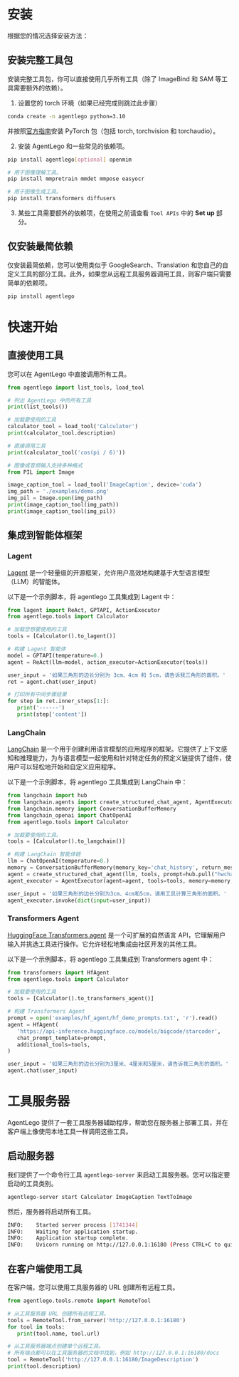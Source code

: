 # 安装

根据您的情况选择安装方法：

## 安装完整工具包

安装完整工具包，你可以直接使用几乎所有工具（除了 ImageBind 和 SAM 等工具需要额外的依赖）。

1. 设置您的 torch 环境（如果已经完成则跳过此步骤）

```bash
conda create -n agentlego python=3.10
```

并按照[官方指南](https://pytorch.org/get-started/locally/#start-locally)安装 PyTorch 包（包括 torch,
torchvision 和 torchaudio）。

2. 安装 AgentLego 和一些常见的依赖项。

```bash
pip install agentlego[optional] openmim

# 用于图像理解工具。
pip install mmpretrain mmdet mmpose easyocr

# 用于图像生成工具。
pip install transformers diffusers
```

3. 某些工具需要额外的依赖项，在使用之前请查看 `Tool APIs` 中的 **Set up** 部分。

## 仅安装最简依赖

仅安装最简依赖，您可以使用类似于 GoogleSearch、Translation 和您自己的自定义工具的部分工具。此外，如果您从远程工具服务器调用工具，则客户端只需要简单的依赖项。

```bash
pip install agentlego
```

# 快速开始

## 直接使用工具

您可以在 AgentLego 中直接调用所有工具。

```Python
from agentlego import list_tools, load_tool

# 列出 AgentLego 中的所有工具
print(list_tools())

# 加载要使用的工具
calculator_tool = load_tool('Calculator')
print(calculator_tool.description)

# 直接调用工具
print(calculator_tool('cos(pi / 6)'))

# 图像或音频输入支持多种格式
from PIL import Image

image_caption_tool = load_tool('ImageCaption', device='cuda')
img_path = './examples/demo.png'
img_pil = Image.open(img_path)
print(image_caption_tool(img_path))
print(image_caption_tool(img_pil))
```

## 集成到智能体框架

### Lagent

[Lagent](https://github.com/InternLM/lagent) 是一个轻量级的开源框架，允许用户高效地构建基于大型语言模型（LLM）的智能体。

以下是一个示例脚本，将 agentlego 工具集成到 Lagent 中：

```python
from lagent import ReAct, GPTAPI, ActionExecutor
from agentlego.tools import Calculator

# 加载您想要使用的工具
tools = [Calculator().to_lagent()]

# 构建 Lagent 智能体
model = GPTAPI(temperature=0.)
agent = ReAct(llm=model, action_executor=ActionExecutor(tools))

user_input = '如果三角形的边长分别为 3cm、4cm 和 5cm，请告诉我三角形的面积。'
ret = agent.chat(user_input)

# 打印所有中间步骤结果
for step in ret.inner_steps[1:]:
   print('------')
   print(step['content'])
```

### LangChain

[LangChain](https://python.langchain.com/docs/get_started/introduction) 是一个用于创建利用语言模型的应用程序的框架。它提供了上下文感知和推理能力，为与语言模型一起使用和针对特定任务的预定义链提供了组件，使用户可以轻松地开始和自定义应用程序。

以下是一个示例脚本，将 agentlego 工具集成到 LangChain 中：

```python
from langchain import hub
from langchain.agents import create_structured_chat_agent, AgentExecutor
from langchain.memory import ConversationBufferMemory
from langchain_openai import ChatOpenAI
from agentlego.tools import Calculator

# 加载要使用的工具。
tools = [Calculator().to_langchain()]

# 构建 LangChain 智能体链
llm = ChatOpenAI(temperature=0.)
memory = ConversationBufferMemory(memory_key='chat_history', return_messages=True)
agent = create_structured_chat_agent(llm, tools, prompt=hub.pull("hwchase17/structured-chat-agent"))
agent_executor = AgentExecutor(agent=agent, tools=tools, memory=memory, verbose=True)

user_input = '如果三角形的边长分别为3cm、4cm和5cm，请用工具计算三角形的面积。'
agent_executor.invoke(dict(input=user_input))
```

### Transformers Agent

[HuggingFace Transformers agent](https://huggingface.co/docs/transformers/transformers_agents) 是一个可扩展的自然语言 API，它理解用户输入并挑选工具进行操作。它允许轻松地集成由社区开发的其他工具。

以下是一个示例脚本，将 agentlego 工具集成到 Transformers agent 中：

```python
from transformers import HfAgent
from agentlego.tools import Calculator

# 加载要使用的工具
tools = [Calculator().to_transformers_agent()]

# 构建 Transformers Agent
prompt = open('examples/hf_agent/hf_demo_prompts.txt', 'r').read()
agent = HfAgent(
   'https://api-inference.huggingface.co/models/bigcode/starcoder',
   chat_prompt_template=prompt,
   additional_tools=tools,
)

user_input = '如果三角形的边长分别为3厘米、4厘米和5厘米，请告诉我三角形的面积。'
agent.chat(user_input)
```

# 工具服务器

AgentLego 提供了一套工具服务器辅助程序，帮助您在服务器上部署工具，并在客户端上像使用本地工具一样调用这些工具。

## 启动服务器

我们提供了一个命令行工具 `agentlego-server` 来启动工具服务器。您可以指定要启动的工具类别。

```bash
agentlego-server start Calculator ImageCaption TextToImage
```

然后，服务器将启动所有工具。

```bash
INFO:    Started server process [1741344]
INFO:    Waiting for application startup.
INFO:    Application startup complete.
INFO:    Uvicorn running on http://127.0.0.1:16180 (Press CTRL+C to quit)
```

## 在客户端使用工具

在客户端，您可以使用工具服务器的 URL 创建所有远程工具。

```python
from agentlego.tools.remote import RemoteTool

# 从工具服务器 URL 创建所有远程工具。
tools = RemoteTool.from_server('http://127.0.0.1:16180')
for tool in tools:
   print(tool.name, tool.url)

# 从工具服务器端点创建单个远程工具。
# 所有端点都可以在工具服务器的文档中找到，例如 http://127.0.0.1:16180/docs
tool = RemoteTool('http://127.0.0.1:16180/ImageDescription')
print(tool.description)
```
